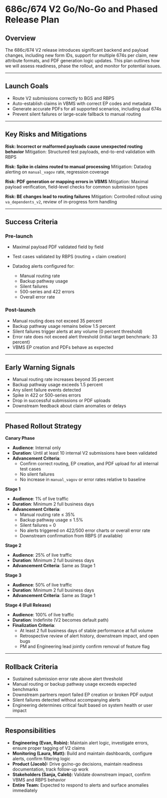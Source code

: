 # 686c/674 V2 Go/No-Go and Phased Release Plan

## Overview

The 686c/674 V2 release introduces significant backend and payload changes, including new form IDs, support for multiple 674s per claim, new attribute formats, and PDF generation logic updates. This plan outlines how we will assess readiness, phase the rollout, and monitor for potential issues.

---

## Launch Goals

* Route V2 submissions correctly to BGS and RBPS
* Auto-establish claims in VBMS with correct EP codes and metadata
* Generate accurate PDFs for all supported scenarios, including dual 674s
* Prevent silent failures or large-scale fallback to manual routing

---

## Key Risks and Mitigations

**Risk: Incorrect or malformed payloads cause unexpected routing behavior**
Mitigation: Structured test payloads, end-to-end validation with RBPS

**Risk: Spike in claims routed to manual processing**
Mitigation: Datadog alerting on `manual_vagov` rate, regression coverage

**Risk: PDF generation or mapping errors in VBMS**
Mitigation: Maximal payload verification, field-level checks for common submission types

**Risk: BE changes  lead to routing failures**
Mitigation: Controlled rollout using `va_dependents_v2`, review of in-progress form handling

---

## Success Criteria

### Pre-launch

* Maximal payload PDF validated field by field
* Test cases validated by RBPS (routing + claim creation)
* Datadog alerts configured for:

  * Manual routing rate
  * Backup pathway usage
  * Silent failures
  * 500-series and 422 errors
  * Overall error rate

### Post-launch

* Manual routing does not exceed 35 percent
* Backup pathway usage remains below 1.5 percent
* Silent failures trigger alerts at any volume (0 percent threshold)
* Error rate does not exceed alert threshold (initial target benchmark: 33 percent)
* VBMS EP creation and PDFs behave as expected

---

## Early Warning Signals

* Manual routing rate increases beyond 35 percent
* Backup pathway usage exceeds 1.5 percent
* Any silent failure events detected
* Spike in 422 or 500-series errors
* Drop in successful submissions or PDF uploads
* Downstream feedback about claim anomalies or delays

---

## Phased Rollout Strategy

**Canary Phase**
- **Audience**: Internal only
- **Duration**: Until at least 10 internal V2 submissions have been validated
- **Advancement Criteria**:
  - Confirm correct routing, EP creation, and PDF upload for all internal test cases
  - No silent failures
  - No increase in `manual_vagov` or error rates relative to baseline

**Stage 1**
- **Audience**: 1% of live traffic
- **Duration**: Minimum 2 full business days
- **Advancement Criteria**:
  - Manual routing rate ≤ 35%
  - Backup pathway usage ≤ 1.5%
  - Silent failures = 0
  - No alerts triggered on 422/500 error charts or overall error rate
  - Downstream confirmation from RBPS (if available)

**Stage 2**
- **Audience**: 25% of live traffic
- **Duration**: Minimum 2 full business days
- **Advancement Criteria**: Same as Stage 1

**Stage 3**
- **Audience**: 50% of live traffic
- **Duration**: Minimum 2 full business days
- **Advancement Criteria**: Same as Stage 1

**Stage 4 (Full Release)**
- **Audience**: 100% of live traffic
- **Duration**: Indefinite (V2 becomes default path)
- **Finalization Criteria**:
  - At least 2 full business days of stable performance at full volume
  - Retrospective review of alert history, downstream impact, and open bugs
  - PM and Engineering lead jointly confirm removal of feature flag

---

## Rollback Criteria

- Sustained submission error rate above alert threshold
- Manual routing or backup pathway usage exceeds expected benchmarks
- Downstream partners report failed EP creation or broken PDF output
- Silent failures detected without accompanying alerts
- Engineering determines critical fault based on system health or user impact

---

## Responsibilities

- **Engineering (Evan, Robin):** Maintain alert logic, investigate errors, ensure proper tagging of V2 claims
- **Monitoring (Laura, Matt):** Build and maintain dashboards, configure alerts, confirm filtering logic
- **Product (Jacob):** Drive go/no-go decisions, maintain readiness documentation, track follow-up work
- **Stakeholders (Sanja, Caleb):** Validate downstream impact, confirm VBMS and RBPS behavior
- **Entire Team:** Expected to respond to alerts and surface anomalies immediately
